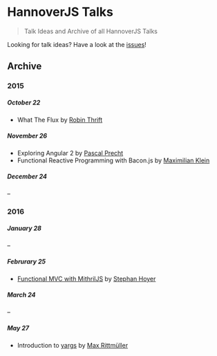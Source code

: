 # HannoverJS Talks

> Talk Ideas and Archive of all HannoverJS Talks

Looking for talk ideas? Have a look at the [issues](https://github.com/HannoverJS/talks/issues)!

## Archive

### 2015

##### October 22

- What The Flux by [Robin Thrift](https://twitter.com/RobinThrift)

##### November 26

- Exploring Angular 2 by [Pascal Precht](https://twitter.com/PascalPrecht)
- Functional Reactive Programming with Bacon.js by [Maximilian Klein](https://twitter.com/LittleHelicase)

##### December 24

–

### 2016

##### January 28

–

##### Februrary 25

- [Functional MVC with MithrilJS](https://github.com/StephanHoyer/mithril-talk) by [Stephan Hoyer](https://twitter.com/cmx66)

##### March 24

–

##### May 27

- Introduction to [yargs](https://github.com/yargs/yargs) by [Max Rittmüller](https://twitter.com/maxrimue)
